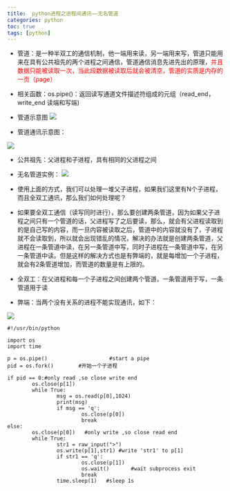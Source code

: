 ```yaml
---
title:  python进程之进程间通讯——无名管道
categories: python   
toc: true  
tags: [python]
---
```





* 管道：是一种半双工的通信机制，他一端用来读，另一端用来写，管道只能用来在具有公共祖先的两个进程之间通信，管道通信消息先进先出的原理，<font color=red>并且数据只能被读取一次，当此段数据被读取后就会被清空，管道的实质是内存的一页（page）</font>
* 相关函数：os.pipe()：返回读写通道文件描述符组成的元组（read_end，write_end 读端和写端)
* 管道示意图
![](http://ols7leonh.bkt.clouddn.com//assert/img/python/pipe/1.png)

* 管道通讯示意图：

![](http://ols7leonh.bkt.clouddn.com//assert/img/python/pipe/2.png)

* 公共祖先：父进程和子进程，具有相同的父进程之间
* 无名管道实例：
![](http://ols7leonh.bkt.clouddn.com//assert/img/python/pipe/3.png)
 
* 使用上面的方式，我们可以处理一堆父子进程，如果我们这里有N个子进程，而且全双工通讯，那么我们如何处理呢？
 * 如果要全双工通信（读写同时进行），那么要创建两条管道，因为如果父子进程之间只有一个管道的话，父进程写了之后要读，那么，就会有父进程读取到的是自己写的内容，而一旦内容被读取之后，管道中的内容就没有了，子进程就不会读取到，所以就会出现错乱的情况，解决的办法就是创建两条管道，父进程在一条管道中读，在另一条管道中写，同时子进程在一条管道中写，在另一条管道中读。但是这样的解决方式也是有弊端的，就是每增加一个子进程，就会有2条管道增加，而管道的数量是有上限的。

 * 全双工：在父进程和每一个子进程之间创建两个管道，一条管道用于写，一条管道用于读
 * 弊端：当两个没有关系的进程不能实现通讯，如下：

 ![](http://ols7leonh.bkt.clouddn.com//assert/img/python/pipe/4.png)


```
#!/usr/bin/python
 
import os
import time
 
p = os.pipe()                    #start a pipe
pid = os.fork()        #开始一个子进程
 
if pid == 0:#only read ,so close write end
        os.close(p[1])
        while True:
                msg = os.read(p[0],1024)
                print(msg)
                if msg == 'q':
                        os.close(p[0])
                        break
else:
        os.close(p[0])   #only write ,so close read end
        while True:
                str1 = raw_input(">")
                os.write(p[1],str1) #write 'str1' to p[1]
                if str1 == 'q':
                        os.close(p[1])
                        os.wait()       #wait subprocess exit
                        break
                time.sleep(1)   #sleep 1s

```


